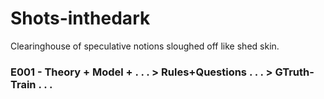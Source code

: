 Shots-inthedark
===============

Clearinghouse of speculative notions sloughed off like shed skin.
### E001 - Theory + Model + . . . > Rules+Questions . . . > GTruth-Train . . .
